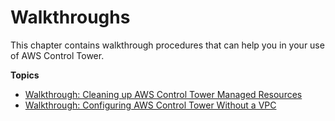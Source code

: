 # Walkthroughs<a name="walkthroughs"></a>

This chapter contains walkthrough procedures that can help you in your use of AWS Control Tower\.

**Topics**
+ [Walkthrough: Cleaning up AWS Control Tower Managed Resources](walkthrough-delete.md)
+ [Walkthrough: Configuring AWS Control Tower Without a VPC](configure-without-vpc.md)